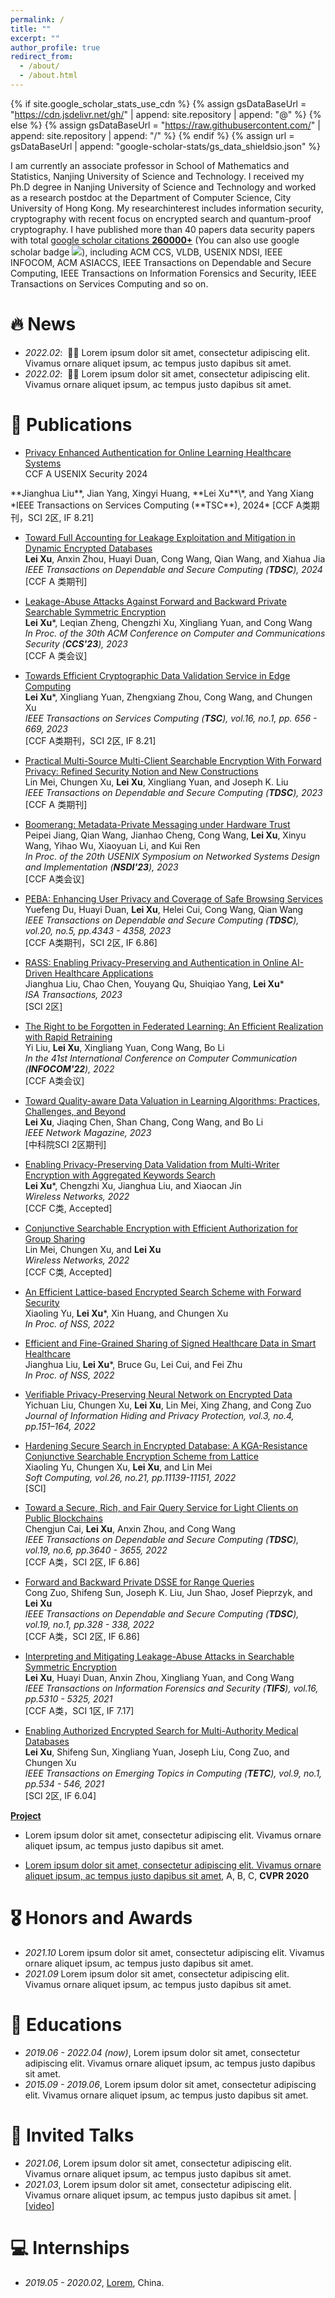 ```yaml
---
permalink: /
title: ""
excerpt: ""
author_profile: true
redirect_from: 
  - /about/
  - /about.html
---
```


{% if site.google_scholar_stats_use_cdn %}
{% assign gsDataBaseUrl = "https://cdn.jsdelivr.net/gh/" | append: site.repository | append: "@" %}
{% else %}
{% assign gsDataBaseUrl = "https://raw.githubusercontent.com/" | append: site.repository | append: "/" %}
{% endif %}
{% assign url = gsDataBaseUrl | append: "google-scholar-stats/gs_data_shieldsio.json" %}

<span class='anchor' id='about-me'></span>

I am currently an associate professor in School of Mathematics and Statistics, Nanjing University of Science and Technology. I received my Ph.D degree in Nanjing University of Science and Technology and worked as a research postdoc at the Department of Computer Science, City University of Hong Kong. My researchinterest includes information security, cryptography with recent focus on encrypted search and quantum-proof cryptography. I have published more than 40 papers data security papers with total <a href='https://scholar.google.com/citations?user=HY5jH_MAAAAJ&hl=en'>google scholar citations <strong><span id='total_cit'>260000+</span></strong></a> (You can also use google scholar badge <a href='https://scholar.google.com/citations?user=HY5jH_MAAAAJ&hl=en'><img src="https://img.shields.io/endpoint?url={{ url | url_encode }}&logo=Google%20Scholar&labelColor=f6f6f6&color=9cf&style=flat&label=citations"></a>), including ACM CCS, VLDB, USENIX NDSI, IEEE INFOCOM, ACM ASIACCS, IEEE Transactions on Dependable and Secure Computing, IEEE Transactions on Information Forensics and Security, IEEE Transactions on Services Computing and so on.


# 🔥 News
- *2022.02*: &nbsp;🎉🎉 Lorem ipsum dolor sit amet, consectetur adipiscing elit. Vivamus ornare aliquet ipsum, ac tempus justo dapibus sit amet. 
- *2022.02*: &nbsp;🎉🎉 Lorem ipsum dolor sit amet, consectetur adipiscing elit. Vivamus ornare aliquet ipsum, ac tempus justo dapibus sit amet. 

# 📝 Publications 

- [Privacy Enhanced Authentication for Online Learning Healthcare Systems](#)
  <div class="badge-container">
    <span class="badge badge-ccf">CCF</span>
    <span class="badge badge-a">A</span>
    <span class="badge badge-conference">USENIX Security</span>
    <span class="badge badge-year">2024</span>
</div>
  **Jianghua Liu**, Jian Yang, Xingyi Huang, **Lei Xu**\*, and Yang Xiang  
  *IEEE Transactions on Services Computing (**TSC**), 2024*  
  [CCF A类期刊，SCI 2区, IF 8.21]

- [Toward Full Accounting for Leakage Exploitation and Mitigation in Dynamic Encrypted Databases](#)  
  **Lei Xu**, Anxin Zhou, Huayi Duan, Cong Wang, Qian Wang, and Xiahua Jia  
  *IEEE Transactions on Dependable and Secure Computing (**TDSC**), 2024*  
  [CCF A 类期刊]

- [Leakage-Abuse Attacks Against Forward and Backward Private Searchable Symmetric Encryption](#)  
  **Lei Xu**\*, Leqian Zheng, Chengzhi Xu, Xingliang Yuan, and Cong Wang  
  *In Proc. of the 30th ACM Conference on Computer and Communications Security (**CCS'23**), 2023*  
  [CCF A 类会议]


- [Towards Efficient Cryptographic Data Validation Service in Edge Computing](#)  
  **Lei Xu**\*, Xingliang Yuan, Zhengxiang Zhou, Cong Wang, and Chungen Xu  
  *IEEE Transactions on Services Computing (**TSC**), vol.16, no.1, pp. 656 - 669, 2023*  
  [CCF A类期刊，SCI 2区, IF 8.21]

- [Practical Multi-Source Multi-Client Searchable Encryption With Forward Privacy: Refined Security Notion and New Constructions](#)  
  Lin Mei, Chungen Xu, **Lei Xu**, Xingliang Yuan, and Joseph K. Liu  
  *IEEE Transactions on Dependable and Secure Computing (**TDSC**), 2023*  
  [CCF A 类期刊]

- [Boomerang: Metadata-Private Messaging under Hardware Trust](#)  
  Peipei Jiang, Qian Wang, Jianhao Cheng, Cong Wang, **Lei Xu**, Xinyu Wang, Yihao Wu, Xiaoyuan Li, and Kui Ren  
  *In Proc. of the 20th USENIX Symposium on Networked Systems Design and Implementation (**NSDI'23**), 2023*  
  [CCF A类会议]

- [PEBA: Enhancing User Privacy and Coverage of Safe Browsing Services](#)  
  Yuefeng Du, Huayi Duan, **Lei Xu**, Helei Cui, Cong Wang, Qian Wang  
  *IEEE Transactions on Dependable and Secure Computing (**TDSC**), vol.20, no.5, pp.4343 - 4358, 2023*  
  [CCF A类期刊，SCI 2区, IF 6.86]

- [RASS: Enabling Privacy-Preserving and Authentication in Online AI-Driven Healthcare Applications](#)  
  Jianghua Liu, Chao Chen, Youyang Qu, Shuiqiao Yang, **Lei Xu**\*  
  *ISA Transactions, 2023*  
  [SCI 2区]

- [The Right to be Forgotten in Federated Learning: An Efficient Realization with Rapid Retraining](#)  
  Yi Liu, **Lei Xu**, Xingliang Yuan, Cong Wang, Bo Li  
  *In the 41st International Conference on Computer Communication (**INFOCOM'22**), 2022*  
  [CCF A类会议]

- [Toward Quality-aware Data Valuation in Learning Algorithms: Practices, Challenges, and Beyond](#)  
  **Lei Xu**, Jiaqing Chen, Shan Chang, Cong Wang, and Bo Li  
  *IEEE Network Magazine, 2023*  
  [中科院SCI 2区期刊]

- [Enabling Privacy-Preserving Data Validation from Multi-Writer Encryption with Aggregated Keywords Search](#)  
  **Lei Xu**\*, Chengzhi Xu, Jianghua Liu, and Xiaocan Jin  
  *Wireless Networks, 2022*  
  [CCF C类, Accepted]

- [Conjunctive Searchable Encryption with Efficient Authorization for Group Sharing](#)  
  Lin Mei, Chungen Xu, and **Lei Xu**  
  *Wireless Networks, 2022*  
  [CCF C类, Accepted]

- [An Efficient Lattice-based Encrypted Search Scheme with Forward Security](#)  
  Xiaoling Yu, **Lei Xu**\*, Xin Huang, and Chungen Xu  
  *In Proc. of NSS, 2022*

- [Efficient and Fine-Grained Sharing of Signed Healthcare Data in Smart Healthcare](#)  
  Jianghua Liu, **Lei Xu**\*, Bruce Gu, Lei Cui, and Fei Zhu  
  *In Proc. of NSS, 2022*

- [Verifiable Privacy-Preserving Neural Network on Encrypted Data](#)  
  Yichuan Liu, Chungen Xu, **Lei Xu**, Lin Mei, Xing Zhang, and Cong Zuo  
  *Journal of Information Hiding and Privacy Protection, vol.3, no.4, pp.151–164, 2022*

- [Hardening Secure Search in Encrypted Database: A KGA-Resistance Conjunctive Searchable Encryption Scheme from Lattice](#)  
  Xiaoling Yu, Chungen Xu, **Lei Xu**, and Lin Mei  
  *Soft Computing, vol.26, no.21, pp.11139-11151, 2022*  
  [SCI]

- [Toward a Secure, Rich, and Fair Query Service for Light Clients on Public Blockchains](#)  
  Chengjun Cai, **Lei Xu**, Anxin Zhou, and Cong Wang  
  *IEEE Transactions on Dependable and Secure Computing (**TDSC**), vol.19, no.6, pp.3640 - 3655, 2022*  
  [CCF A类，SCI 2区, IF 6.86]

- [Forward and Backward Private DSSE for Range Queries](#)  
  Cong Zuo, Shifeng Sun, Joseph K. Liu, Jun Shao, Josef Pieprzyk, and **Lei Xu**  
  *IEEE Transactions on Dependable and Secure Computing (**TDSC**), vol.19, no.1, pp.328 - 338, 2022*  
  [CCF A类，SCI 2区, IF 6.86]

- [Interpreting and Mitigating Leakage-Abuse Attacks in Searchable Symmetric Encryption](#)  
  **Lei Xu**, Huayi Duan, Anxin Zhou, Xingliang Yuan, and Cong Wang  
  *IEEE Transactions on Information Forensics and Security (**TIFS**), vol.16, pp.5310 - 5325, 2021*  
  [CCF A类，SCI 1区, IF 7.17]

- [Enabling Authorized Encrypted Search for Multi-Authority Medical Databases](#)  
  **Lei Xu**, Shifeng Sun, Xingliang Yuan, Joseph Liu, Cong Zuo, and Chungen Xu  
  *IEEE Transactions on Emerging Topics in Computing (**TETC**), vol.9, no.1, pp.534 - 546, 2021*  
  [SCI 2区, IF 6.04]

[**Project**](https://scholar.google.com/citations?view_op=view_citation&hl=zh-CN&user=DhtAFkwAAAAJ&citation_for_view=DhtAFkwAAAAJ:ALROH1vI_8AC) <strong><span class='show_paper_citations' data='DhtAFkwAAAAJ:ALROH1vI_8AC'></span></strong>
- Lorem ipsum dolor sit amet, consectetur adipiscing elit. Vivamus ornare aliquet ipsum, ac tempus justo dapibus sit amet. 
</div>
</div>

- [Lorem ipsum dolor sit amet, consectetur adipiscing elit. Vivamus ornare aliquet ipsum, ac tempus justo dapibus sit amet](https://github.com), A, B, C, **CVPR 2020**

# 🎖 Honors and Awards
- *2021.10* Lorem ipsum dolor sit amet, consectetur adipiscing elit. Vivamus ornare aliquet ipsum, ac tempus justo dapibus sit amet. 
- *2021.09* Lorem ipsum dolor sit amet, consectetur adipiscing elit. Vivamus ornare aliquet ipsum, ac tempus justo dapibus sit amet. 

# 📖 Educations
- *2019.06 - 2022.04 (now)*, Lorem ipsum dolor sit amet, consectetur adipiscing elit. Vivamus ornare aliquet ipsum, ac tempus justo dapibus sit amet. 
- *2015.09 - 2019.06*, Lorem ipsum dolor sit amet, consectetur adipiscing elit. Vivamus ornare aliquet ipsum, ac tempus justo dapibus sit amet. 

# 💬 Invited Talks
- *2021.06*, Lorem ipsum dolor sit amet, consectetur adipiscing elit. Vivamus ornare aliquet ipsum, ac tempus justo dapibus sit amet. 
- *2021.03*, Lorem ipsum dolor sit amet, consectetur adipiscing elit. Vivamus ornare aliquet ipsum, ac tempus justo dapibus sit amet.  \| [\[video\]](https://github.com/)

# 💻 Internships
- *2019.05 - 2020.02*, [Lorem](https://github.com/), China.